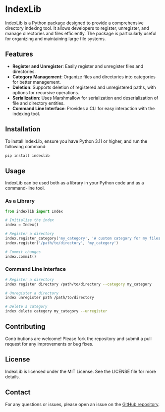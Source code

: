 # IndexLib

IndexLib is a Python package designed to provide a comprehensive directory indexing tool. It allows developers to register, unregister, and manage directories and files efficiently. The package is particularly useful for organizing and maintaining large file systems.

## Features

- **Register and Unregister**: Easily register and unregister files and directories.
- **Category Management**: Organize files and directories into categories for better management.
- **Deletion**: Supports deletion of registered and unregistered paths, with options for recursive operations.
- **Serialization**: Uses Marshmallow for serialization and deserialization of file and directory entities.
- **Command Line Interface**: Provides a CLI for easy interaction with the indexing tool.

## Installation

To install IndexLib, ensure you have Python 3.11 or higher, and run the following command:

```bash
pip install indexlib
```

## Usage

IndexLib can be used both as a library in your Python code and as a command-line tool.

### As a Library

```python
from indexlib import Index

# Initialize the index
index = Index()

# Register a directory
index.register_category('my_category', 'A custom category for my files')
index.register('/path/to/directory', 'my_category')

# Commit changes
index.commit()
```

### Command Line Interface

```bash
# Register a directory
index register directory /path/to/directory --category my_category

# Unregister a directory
index unregister path /path/to/directory

# Delete a category
index delete category my_category --unregister
```

## Contributing

Contributions are welcome! Please fork the repository and submit a pull request for any improvements or bug fixes.

## License

IndexLib is licensed under the MIT License. See the LICENSE file for more details.

## Contact

For any questions or issues, please open an issue on the [GitHub repository](https://github.com/abkein/indexlib/issues).
